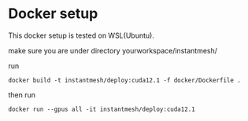 # Docker setup

This docker setup is tested on WSL(Ubuntu).

make sure you are under directory yourworkspace/instantmesh/

run

`docker build -t instantmesh/deploy:cuda12.1 -f docker/Dockerfile .`

then run

`docker run --gpus all -it instantmesh/deploy:cuda12.1`